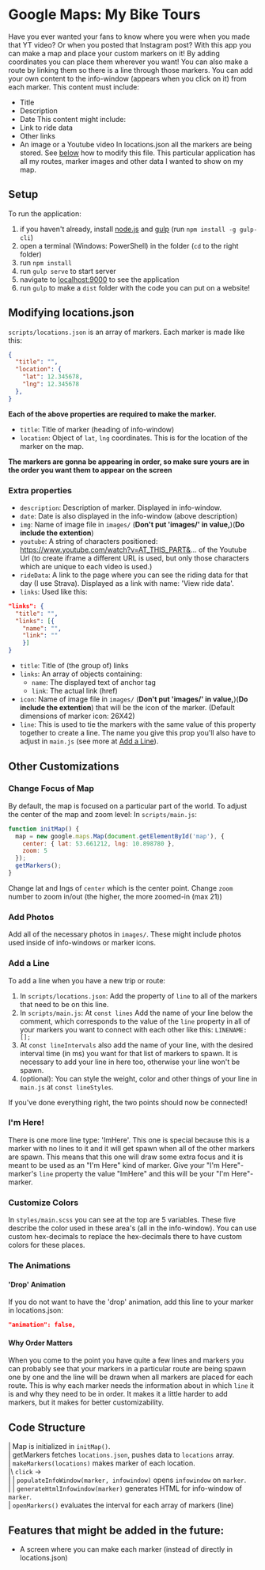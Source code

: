 # Google Maps: My Bike Tours

Have you ever wanted your fans to know where you were when you made that YT video? Or when you posted that Instagram post?
With this app you can make a map and place your custom markers on it! By adding coordinates you can place them wherever you want! You can also make a route by linking them so there is a line through those markers. You can add your own content to the info-window (appears when you click on it) from each marker.
This content must include:
- Title
- Description
- Date
This content might include:
- Link to ride data
- Other links
- An image or a Youtube video
In locations.json all the markers are being stored. See [below](#modifying-locations.json) how to modify this file. This particular application has all my routes, marker images and other data I wanted to show on my map.

## Setup
To run the application:
1. if you haven't already, install [node.js](http://blog.teamtreehouse.com/install-node-js-npm-windows) and [gulp](https://gulpjs.com/) (run `npm install -g gulp-cli`)
2. open a terminal (Windows: PowerShell) in the folder (`cd` to the right folder)
3. run `npm install`
4. run `gulp serve` to start server
5. navigate to [localhost:9000](localhost:9000) to see the application
6. run `gulp` to make a `dist` folder with the code you can put on a website!

## Modifying locations.json

`scripts/locations.json` is an array of markers. Each marker is made like this:

```json
{
  "title": "",
  "location": {
    "lat": 12.345678,
    "lng": 12.345678
  },
}
```
**Each of the above properties are required to make the marker.**
- `title`: Title of marker (heading of info-window)
- `location`: Object of `lat`, `lng` coordinates. This is for the location of the marker on the map.

**The markers are gonna be appearing in order, so make sure yours are in the order you want them to appear on the screen**

### Extra properties
- `description`: Description of marker. Displayed in info-window.
- `date`: Date is also displayed in the info-window (above description)
- `img`: Name of image file in `images/` (**Don't put 'images/' in value,**)(**Do include the extention**)
- `youtube`: A string of characters positioned: https://www.youtube.com/watch?v=AT_THIS_PART&... of the Youtube Url (to create iframe a different URL is used, but only those characters which are unique to each video is used.)
- `rideData`: A link to the page where you can see the riding data for that day (I use Strava). Displayed as a link with name: 'View ride data'.
- `links`: Used like this:
```json
"links": {
  "title": "",
  "links": [{
    "name": "",
    "link": ""
    }]
}
```
  - `title`: Title of (the group of) links
  - `links`: An array of objects containing:
    - `name`: The displayed text of anchor tag
    - `link`: The actual link (href)
- `icon`: Name of image file in `images/` (**Don't put 'images/' in value,**)(**Do include the extention**) that will be the icon of the marker. (Default dimensions of marker icon: 26X42)
- `line`: This is used to tie the markers with the same value of this property together to create a line. The name you give this prop you'll also have to adjust in `main.js` (see more at [Add a Line](#add-a-line)).

## Other Customizations

### Change Focus of Map
By default, the map is focused on a particular part of the world. To adjust the center of the map and zoom level:
In `scripts/main.js`:
```javascript
function initMap() {
  map = new google.maps.Map(document.getElementById('map'), {
    center: { lat: 53.661212, lng: 10.898780 },
    zoom: 5
  });
  getMarkers();
}
```
Change lat and lngs of `center` which is the center point.
Change `zoom` number to zoom in/out (the higher, the more zoomed-in (max 21))

### Add Photos
Add all of the necessary photos in `images/`. These might include photos used inside of info-windows or marker icons.

### Add a Line
To add a line when you have a new trip or route:
1. In `scripts/locations.json`: Add the property of `line` to all of the markers that need to be on this line.
2. In `scripts/main.js`:
   At `const lines` Add the name of your line below the comment, which corresponds to the value of the `line` property in all of your markers you want to connect with each other like this: `LINENAME: [];`
3. At `const lineIntervals` also add the name of your line, with the desired interval time (in ms) you want for that list of markers to spawn. It is necessary to add your line in here too, otherwise your line won't be spawn.
4. (optional): You can style the weight, color and other things of your line in `main.js` at `const lineStyles`.

If you've done everything right, the two points should now be connected!

### I'm Here!
There is one more line type: 'ImHere'. This one is special because this is a marker with no lines to it and it will get spawn when all of the other markers are spawn. This means that this one will draw some extra focus and it is meant to be used as an "I'm Here" kind of marker.
Give your "I'm Here"-marker's `line` property the value "ImHere" and this will be your "I'm Here"-marker.

### Customize Colors
In `styles/main.scss` you can see at the top are 5 variables. These five describe the color used in these area's (all in the info-window). You can use custom hex-decimals to replace the hex-decimals there to have custom colors for these places.

### The Animations
#### 'Drop' Animation
If you do not want to have the 'drop' animation, add this line to your marker in locations.json:
```json
"animation": false,
```
#### Why Order Matters
When you come to the point you have quite a few lines and markers you can probably see that your markers in a particular route are being spawn one by one and the line will be drawn when all markers are placed for each route. This is why each marker needs the information about in which `line` it is and why they need to be in order. It makes it a little harder to add markers, but it makes for better customizability.

## Code Structure
| Map is initialized in `initMap()`.<br>
| getMarkers fetches `locations.json`, pushes data to `locations` array.<br>
| `makeMarkers(locations)` makes marker of each location.<br>
|\ `click` -> <br>
| | `populateInfoWindow(marker, infowindow)` opens `infowindow` on `marker`.<br>
| | `generateHtmlInfowindow(marker)` generates HTML for info-window of `marker`.<br>
| `openMarkers()` evaluates the interval for each array of markers (line)

## Features that might be added in the future:
- A screen where you can make each marker (instead of directly in locations.json)

